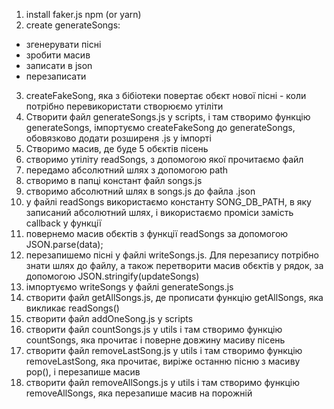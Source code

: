 1. install faker.js npm (or yarn)
2. create generateSongs:

- згенерувати пісні
- зробити масив
- записати в json
- перезаписати

3. createFakeSong, яка з бібіотеки повертає обєкт нової пісні -
   коли потрібно перевикористати створюємо утіліти
4. Створити файл generateSongs.js y scripts, і там створимо функцію generateSongs,
   імпортуємо createFakeSong до generateSongs, обовязково додати розширеня .js у імпорті
5. Створимо масив, де буде 5 обєктів пісень
6. створимо утіліту readSongs, з допомогою якої прочитаємо файл
7. передамо абсолютний шлях з допомогою path
8. створимо в папці констант файл songs.js
9. створимо абсолютний шлях в songs.js до файла .json
10. у файлі readSongs використаємо константу SONG_DB_PATH, в яку
    записаний абсолютний шлях, і використаємо проміси замість callback у функції
11. повернемо масив обєктів з функції readSongs за допомогою JSON.parse(data);
12. перезапишемо пісні у файлі writeSongs.js. Для перезапису потрібно знати шлях
    до файлу, а також перетворити масив обєктів у рядок, за допомогою
    JSON.stringify(updateSongs)
13. імпортуємо writeSongs у файлі generateSongs.js
14. створити файл getAllSongs.js, де прописати функцію getAllSongs,
    яка викликає readSongs()
15. створити файл addOneSong.js у scripts
16. створити файл countSongs.js у utils і там створимо функцію countSongs,
    яка прочитає і поверне довжину масиву пісень
17. створити файл removeLastSong.js у utils і там створимо функцію removeLastSong,
    яка прочитає, виріже останню пісню з масиву рор(), і перезапише масив
18. створити файл removeAllSongs.js у utils і там створимо функцію removeAllSongs,
    яка перезапише масив на порожній
